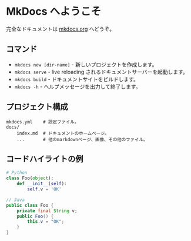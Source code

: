 # MkDocs へようこそ

完全なドキュメントは [mkdocs.org](https://www.mkdocs.org) へどうぞ。

## コマンド

* `mkdocs new [dir-name]` - 新しいプロジェクトを作成します。
* `mkdocs serve` - live reloading されるドキュメントサーバーを起動します。
* `mkdocs build` - ドキュメントサイトをビルドします。
* `mkdocs -h` - ヘルプメッセージを出力して終了します。

## プロジェクト構成

    mkdocs.yml    # 設定ファイル。
    docs/
        index.md  # ドキュメントのホームページ。
        ...       # 他のmarkdownページ、画像、その他のファイル。

## コードハイライトの例

```python title="foo.py" linenums="1"
# Python
class Foo(object):
    def __init__(self):
        self.v = 'OK'
```

```java title="Foo.java" linenums="1"
// Java
public class Foo {
    private final String v;
    public Foo() {
        this.v = "OK";
    }
}
```

